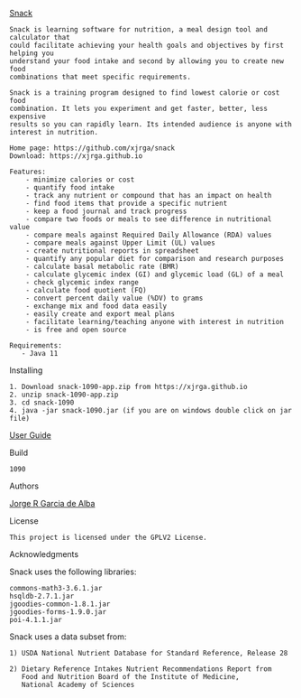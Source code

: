 [Snack](https://xjrga.github.io "Snack: Learning Software for Nutrition")

    Snack is learning software for nutrition, a meal design tool and calculator that
    could facilitate achieving your health goals and objectives by first helping you
    understand your food intake and second by allowing you to create new food
    combinations that meet specific requirements.

    Snack is a training program designed to find lowest calorie or cost food 
    combination. It lets you experiment and get faster, better, less expensive 
    results so you can rapidly learn. Its intended audience is anyone with
    interest in nutrition.

    Home page: https://github.com/xjrga/snack
    Download: https://xjrga.github.io

    Features:
        - minimize calories or cost
        - quantify food intake
        - track any nutrient or compound that has an impact on health
        - find food items that provide a specific nutrient
        - keep a food journal and track progress
        - compare two foods or meals to see difference in nutritional value
        - compare meals against Required Daily Allowance (RDA) values
        - compare meals against Upper Limit (UL) values
        - create nutritional reports in spreadsheet
        - quantify any popular diet for comparison and research purposes        
        - calculate basal metabolic rate (BMR)
        - calculate glycemic index (GI) and glycemic load (GL) of a meal
        - check glycemic index range
        - calculate food quotient (FQ)
        - convert percent daily value (%DV) to grams        
        - exchange mix and food data easily
        - easily create and export meal plans
        - facilitate learning/teaching anyone with interest in nutrition
        - is free and open source

    Requirements:
       - Java 11

Installing

    1. Download snack-1090-app.zip from https://xjrga.github.io
    2. unzip snack-1090-app.zip
    3. cd snack-1090
    4. java -jar snack-1090.jar (if you are on windows double click on jar file)

[User Guide](https://github.com/xjrga/snack/wiki "Snack: Learning Software for Nutrition")

Build

    1090

Authors

[Jorge R Garcia de Alba](https://xjrga.github.io "Snack: Learning Software for Nutrition")

License

    This project is licensed under the GPLV2 License.

Acknowledgments

Snack uses the following libraries:

    commons-math3-3.6.1.jar
    hsqldb-2.7.1.jar
    jgoodies-common-1.8.1.jar
    jgoodies-forms-1.9.0.jar
    poi-4.1.1.jar

Snack uses a data subset from:

    1) USDA National Nutrient Database for Standard Reference, Release 28

    2) Dietary Reference Intakes Nutrient Recommendations Report from
       Food and Nutrition Board of the Institute of Medicine,
       National Academy of Sciences



